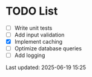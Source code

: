 # TODO List

- [ ] Write unit tests
- [ ] Add input validation
- [x] Implement caching
- [ ] Optimize database queries
- [ ] Add logging

Last updated: 2025-06-19 15:25

